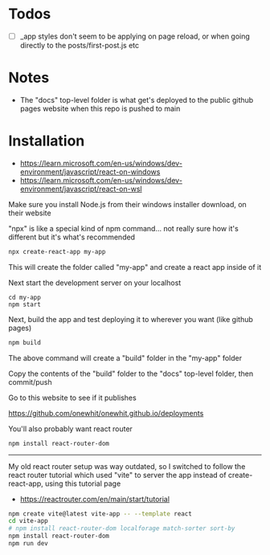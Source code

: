 # Todos
- [ ] _app styles don't seem to be applying on page reload, or when going directly to the posts/first-post.js etc

# Notes
- The "docs" top-level folder is what get's deployed to the public github pages website when this repo is pushed to main

# Installation
- https://learn.microsoft.com/en-us/windows/dev-environment/javascript/react-on-windows
- https://learn.microsoft.com/en-us/windows/dev-environment/javascript/react-on-wsl

Make sure you install Node.js from their windows installer download, on their website

"npx" is like a special kind of npm command... not really sure how it's different but it's what's recommended

```bash
npx create-react-app my-app
```

This will create the folder called "my-app" and create a react app inside of it

Next start the development server on your localhost

```base
cd my-app
npm start
```

Next, build the app and test deploying it to wherever you want (like github pages)

```bash
npm build
```

The above command will create a "build" folder in the "my-app" folder

Copy the contents of the "build" folder to the "docs" top-level folder, then commit/push

Go to this website to see if it publishes

https://github.com/onewhit/onewhit.github.io/deployments

You'll also probably want react router

```bash
npm install react-router-dom
```

---

My old react router setup was way outdated, so I switched to follow the react router tutorial which used "vite" to server the app instead of create-react-app, using this tutorial page

  - https://reactrouter.com/en/main/start/tutorial

```bash
npm create vite@latest vite-app -- --template react
cd vite-app
# npm install react-router-dom localforage match-sorter sort-by
npm install react-router-dom
npm run dev
```